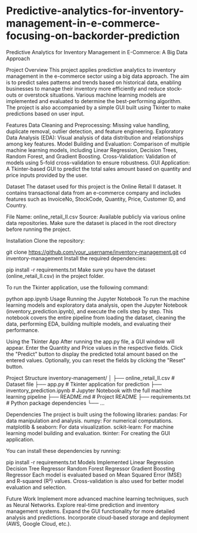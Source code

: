 # Predictive-analytics-for-inventory-management-in-e-commerce-focusing-on-backorder-prediction

Predictive Analytics for Inventory Management in E-Commerce: A Big Data Approach

Project Overview
This project applies predictive analytics to inventory management in the e-commerce sector using a big data approach. The aim is to predict sales patterns and trends based on historical data, enabling businesses to manage their inventory more efficiently and reduce stock-outs or overstock situations. Various machine learning models are implemented and evaluated to determine the best-performing algorithm. The project is also accompanied by a simple GUI built using Tkinter to make predictions based on user input.

Features
Data Cleaning and Preprocessing: Missing value handling, duplicate removal, outlier detection, and feature engineering.
Exploratory Data Analysis (EDA): Visual analysis of data distribution and relationships among key features.
Model Building and Evaluation: Comparison of multiple machine learning models, including Linear Regression, Decision Trees, Random Forest, and Gradient Boosting.
Cross-Validation: Validation of models using 5-fold cross-validation to ensure robustness.
GUI Application: A Tkinter-based GUI to predict the total sales amount based on quantity and price inputs provided by the user.

Dataset
The dataset used for this project is the Online Retail II dataset. It contains transactional data from an e-commerce company and includes features such as InvoiceNo, StockCode, Quantity, Price, Customer ID, and Country.

File Name: online_retail_II.csv
Source: Available publicly via various online data repositories.
Make sure the dataset is placed in the root directory before running the project.

Installation
Clone the repository:

git clone https://github.com/your_username/inventory-management.git
cd inventory-management
Install the required dependencies:


pip install -r requirements.txt
Make sure you have the dataset (online_retail_II.csv) in the project folder.

To run the Tkinter application, use the following command:


python app.ipynb
Usage
Running the Jupyter Notebook
To run the machine learning models and exploratory data analysis, open the Jupyter Notebook (inventory_prediction.ipynb), and execute the cells step by step. This notebook covers the entire pipeline from loading the dataset, cleaning the data, performing EDA, building multiple models, and evaluating their performance.

Using the Tkinter App
After running the app.py file, a GUI window will appear.
Enter the Quantity and Price values in the respective fields.
Click the "Predict" button to display the predicted total amount based on the entered values.
Optionally, you can reset the fields by clicking the "Reset" button.

Project Structure
inventory-management/
│
├── online_retail_II.csv      # Dataset file
├── app.py                    # Tkinter application for prediction
├── inventory_prediction.ipynb # Jupyter Notebook with the full machine learning pipeline
├── README.md                 # Project README
├── requirements.txt          # Python package dependencies
└── ...

Dependencies
The project is built using the following libraries:
pandas: For data manipulation and analysis.
numpy: For numerical computations.
matplotlib & seaborn: For data visualization.
scikit-learn: For machine learning model building and evaluation.
tkinter: For creating the GUI application.

You can install these dependencies by running:

pip install -r requirements.txt
Models Implemented
Linear Regression
Decision Tree Regressor
Random Forest Regressor
Gradient Boosting Regressor
Each model is evaluated based on Mean Squared Error (MSE) and R-squared (R²) values. Cross-validation is also used for better model evaluation and selection.

Future Work
Implement more advanced machine learning techniques, such as Neural Networks.
Explore real-time prediction and inventory management systems.
Expand the GUI functionality for more detailed analysis and predictions.
Incorporate cloud-based storage and deployment (AWS, Google Cloud, etc.).
